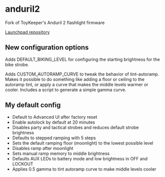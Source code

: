 # anduril2

Fork of ToyKeeper's Anduril 2 flashlight firmware

[Launchpad repository](https://code.launchpad.net/~toykeeper/flashlight-firmware/anduril2)

## New configuration options

Adds DEFAULT\_BIKING\_LEVEL for configuring the starting brightness for the
bike strobe.

Adds CUSTOM\_AUTORAMP\_CURVE to tweak the behavior of tint-autoramp. Makes it
possible to do something like adding a floor or ceiling to the autoramp tint,
or apply a curve that makes the middle levels warmer or cooler. Includes a
script to generate a simple gamma curve.

## My default config

 - Default to Advanced UI after factory reset
 - Enable autolock by default at 20 minutes
 - Disables party and tactical strobes and reduces default strobe brightness
 - Defaults to stepped ramping with 5 steps
 - Sets the default ramping floor (moonlight) to the lowest possible level
 - Disables ramp after moonlight
 - Sets manual ramp memory to middle brightness
 - Defaults AUX LEDs to battery mode and low brightness in OFF and LOCKOUT
 - Applies 0.5 gamma to tint autoramp curve to make middle levels cooler
